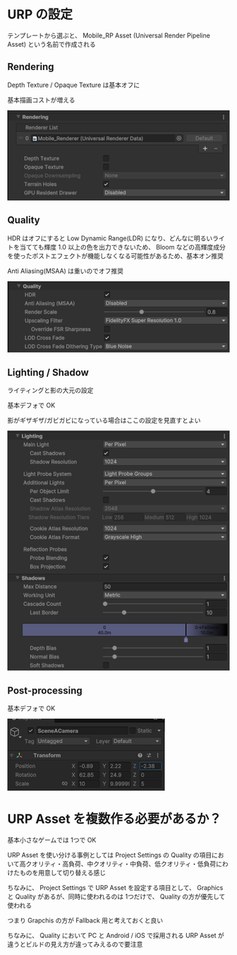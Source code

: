 # URP の設定

テンプレートから選ぶと、 Mobile\_RP Asset (Universal Render Pipeline Asset) という名前で作成される

## Rendering

Depth Texture / Opaque Texture は基本オフに

基本描画コストが増える

![](./images/urp/asset-config1.png)

## Quality

HDR はオフにすると Low Dynamic Range(LDR) になり、どんなに明るいライトを当てても輝度 1.0 以上の色を出力できないため、 Bloom などの高輝度成分を使ったポストエフェクトが機能しなくなる可能性があるため、基本オン推奨

Anti Aliasing(MSAA) は重いのでオフ推奨

![](./images/urp/asset-config2.png)

## Lighting / Shadow

ライティングと影の大元の設定

基本デフォで OK

影がギザギザ/ガビガビになっている場合はここの設定を見直すとよい

![](./images/urp/asset-config3.png)

## Post-processing

基本デフォで OK

![](./images/urp/asset-config4.png)

# URP Asset を複数作る必要があるか？

基本小さなゲームでは 1つで OK

URP Asset を使い分ける事例としては Project Settings の Quality の項目において高クオリティ・高負荷、中クオリティ・中負荷、低クオリティ・低負荷にわけたものを用意して切り替える感じ

ちなみに、 Project Settings で URP Asset を設定する項目として、 Graphics と Quality があるが、同時に使われるのは 1つだけで、 Quality の方が優先して使われる

つまり Grapchis の方が Fallback 用と考えておくと良い

ちなみに、 Quality において PC と Android / iOS で採用される URP Asset が違うとビルドの見え方が違ってみえるので要注意



